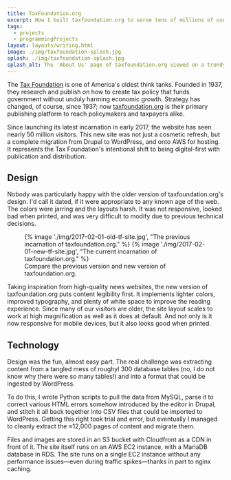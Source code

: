```yaml
---
title: TaxFoundation.org
excerpt: How I built taxfoundation.org to serve tens of millions of users per year with clarity and accessibility in mind.
tags:
  - projects
  - programmingProjects
layout: layouts/writing.html
image: ./img/taxfoundation-splash.jpg
splash: ./img/taxfoundation-splash.jpg
splash_alt: The 'About Us' page of taxfoundation.org viewed on a trendy MacBook Pro surrounded by chic decor serving no purpose.
---
```


The [Tax Foundation](https://taxfoundation.org) is one of America's oldest think tanks. Founded in 1937, they research and publish on how to create tax policy that funds government without unduly harming economic growth. Strategy has changed, of course, since 1937; now [taxfoundation.org](https://taxfoundation.org) is their primary publishing platform to reach policymakers and taxpayers alike.

Since launching its latest incarnation in early 2017, the website has seen nearly 50 million visitors. This new site was not just a cosmetic refresh, but a complete migration from Drupal to WordPress, and onto AWS for hosting. It represents the Tax Foundation's intentional shift to being digital-first with publication and distribution.

## Design

Nobody was particularly happy with the older version of taxfoundation.org's design. I'd call it dated, if it were appropriate to any known age of the web. The colors were jarring and the layouts harsh. It was not responsive, looked bad when printed, and was very difficult to modify due to previous technical decisions.

<figure class="images__two-side-by-side">
  {% image './img/2017-02-01-old-tf-site.jpg', "The previous incarnation of taxfoundation.org." %}
  {% image './img/2017-02-01-new-tf-site.jpg', "The current incarnation of taxfoundation.org." %}
  <figcaption>Compare the previous version and new version of taxfoundation.org.</figcaption>
</figure>

Taking inspiration from high-quality news websites, the new version of taxfoundation.org puts content legibility first. It implements lighter colors, improved typography, and plenty of white space to improve the reading experience. Since many of our visitors are older, the site layout scales to work at high magnification as well as it does at default. And not only is it now responsive for mobile devices, but it also looks good when printed.

## Technology

Design was the fun, almost easy part. The real challenge was extracting content from a tangled mess of roughyl 300 database tables (no, I do not know why there were so many tables!) and into a format that could be ingested by WordPress.

To do this, I wrote Python scripts to pull the data from MySQL, parse it to correct various HTML errors somehow introduced by the editor in Drupal, and stitch it all back together into CSV files that could be imported to WordPress. Getting this right took trial and error, but eventually I managed to cleanly extract the ≈12,000 pages of content and migrate them.

Files and images are stored in an S3 bucket with Cloudfront as a CDN in front of it. The site itself runs on an AWS EC2 instance, with a MariaDB database in RDS. The site runs on a single EC2 instance without any performance issues—even during traffic spikes—thanks in part to nginx caching.